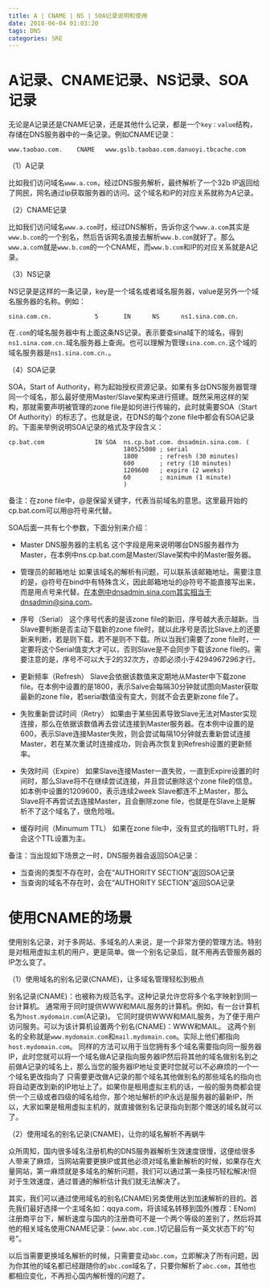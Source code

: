 ```yaml
---
title: A | CNAME | NS | SOA记录说明和使用
date: 2018-06-04 01:03:20
tags: DNS
categories: SRE
---
```


# A记录、CNAME记录、NS记录、SOA记录

无论是A记录还是CNAME记录，还是其他什么记录，都是一个`key：value`结构，存储在DNS服务器中的一条记录。例如CNAME记录：

```
www.taobao.com.    CNAME   www.gslb.taobao.com.danuoyi.tbcache.com
```

（1）A记录

比如我们访问域名`www.a.com`，经过DNS服务解析，最终解析了一个32b IP返回给了网民，网名通过ip获取服务器的访问。这个域名和iP的对应关系就称为A记录。

（2）CNAME记录

比如我们访问域名`www.a.com`时，经过DNS解析，告诉你这个`www.a.com`其实是`www.b.com`的一个别名，然后告诉网名直接去解析`www.b.com`就好了。那么`www.a.co`m就是`www.b.com`的一个CNAME，而`www.b.com`和IP的对应关系就是A记录。

（3）NS记录

NS记录是这样的一条记录，key是一个域名或者域名服务器，value是另外一个域名服务器的名称。例如：

```
sina.com.cn.            5       IN      NS      ns1.sina.com.cn.
```

在`.com`的域名服务器中有上面这条NS记录。表示要查sina域下的域名，得到`ns1.sina.com.cn.`域名服务器上查询。也可以理解为管理`sina.com.cn.`这个域的域名服务器是`ns1.sina.com.cn.`。

（4）SOA记录

SOA，Start of Authority，称为起始授权资源记录。如果有多台DNS服务器管理同一个域名，那么最好使用Master/Slave架构来进行搭建。既然采用这样的架构，那就需要声明被管理的zone file是如何进行传输的，此时就需要SOA（Start Of Authority）的标志了。也就是说，在DNS的每个zone file中都会有SOA记录的。下面来举例说明SOA记录的格式及字段含义：

```
cp.bat.com              IN SOA  ns.cp.bat.com. dnsadmin.sina.com. (
                                180525000 ; serial
                                1800      ; refresh (30 minutes)
                                600       ; retry (10 minutes)
                                1209600   ; expire (2 weeks)
                                60        ; minimum (1 minute)
                                )
```

备注：在zone file中，@是保留关键字，代表当前域名的意思。这里最开始的cp.bat.com可以用@符号来代替。

SOA后面一共有七个参数，下面分别来介绍：

- Master DNS服务器的主机名
这个字段是用来说明哪台DNS服务器作为Master，在本例中ns.cp.bat.com是Master/Slave架构中的Master服务器。

- 管理员的邮箱地址
如果该域名的解析有问题，可以联系该邮箱地址。需要注意的是，@符号在bind中有特殊含义，因此邮箱地址的@符号不能直接写出来，而是用点号来代替。在本例中dnsadmin.sina.com其实相当于dnsadmin@sina.com。

- 序号（Serial）
这个序号代表的是该zone file的新旧，序号越大表示越新。当Slave要判断是否主动下载新的zone file时，就以此序号是否比Slave上的还要新来判断，若是则下载，若不是则不下载。所以当我们需要了zone file时，一定要将这个Serial值变大才可以，否则Slave是不会同步下载该zone file的。需要注意的是，序号不可以大于2的32次方，亦即必须小于4294967296才行。

- 更新频率（Refresh）
Slave会依据该数值来定期地从Master中下载zone file。在本例中设置的是1800，表示Salve会每隔30分钟就试图向Master获取最新的zone file，若serial数值没有变大，则就不会去更新zone file了。

- 失败重新尝试时间（Retry）
如果由于某些因素导致Slave无法对Master实现连接，那么在依据该数值再去尝试连接到Master服务器。在本例中设置的是600，表示Slave连接Master失败，则会尝试每隔10分钟就去重新尝试连接Master，若在某次重试时连接成功，则会再次恢复到Refresh设置的更新频率。

- 失效时间（Expire）
如果Slave连接Master一直失败，一直到Expire设置的时间时，那么Slave将不在继续尝试连接，并且尝试删除这个zone file的信息。如本例中设置的1209600，表示连续2week Slave都连不上Master，那么Slave将不再尝试去连接Master，且会删除zone file，也就是在Slave上是解析不了这个域名了，很危险哦。

- 缓存时间（Minumum TTL）
如果在zone file中，没有显式的指明TTL时，将会这个TTL设置为主。

备注：当出现如下场景之一时，DNS服务器会返回SOA记录：

- 当查询的类型不存在时，会在“AUTHORITY SECTION”返回SOA记录
- 当查询的域名不存在时，会在“AUTHORITY SECTION”返回SOA记录

# 使用CNAME的场景

使用别名记录，对于多网站、多域名的人来说，是一个非常方便的管理方法。特别是对租用虚拟主机的用户，更是简单。做一个别名记录后，就不用再去管服务器的IP怎么变了。

（1）使用域名的别名记录(CNAME)，让多域名管理轻松到极点

别名记录(CNAME)：也被称为规范名字。这种记录允许您将多个名字映射到同一台计算机。 通常用于同时提供WWW和MAIL服务的计算机。例如，有一台计算机名为`host.mydomain.com`(A记录)。 它同时提供WWW和MAIL服务，为了便于用户访问服务。可以为该计算机设置两个别名(CNAME)：WWW和MAIL。 这两个别名的全称就是`www.mydomain.com`和`mail.mydomain.com`。实际上他们都指向`host.mydomain.com`。 同样的方法可以用于当您拥有多个域名需要指向同一服务器IP，此时您就可以将一个域名做A记录指向服务器IP然后将其他的域名做别名到之前做A记录的域名上，那么当您的服务器IP地址变更时您就可以不必麻烦的一个一个域名更改指向了 只需要更改做A记录的那个域名其他做别名的那些域名的指向也将自动更改到新的IP地址上了。如果你是租用虚拟主机的话，一般的服务商都会提供一个三级或者四级的域名给你，那个地址解析的IP永远是服务器的最新IP，所以，大家如果是租用虚拟主机的，就直接做别名记录指向到那个赠送的域名就可以了。

（2）使用域名的别名记录(CNAME)，让你的域名解析不再蜗牛

众所周知，国内很多域名注册机构的DNS服务器解析生效速度很慢，这便给很多人带来了麻烦，当网站需要更换IP或其他必须对域名重新解析的时候，如果存在大量网站，第一麻烦就是多域名的解析问题，我们可以通过第一条技巧轻松解决!但对于生效速度，通过普通的解析估计我们就无法解决了。

其实，我们可以通过使用域名的别名(CNAME)另类使用达到加速解析的目的。首先我们最好选择一个主域名如：qqya.com，将该域名转移到国外(推荐：ENom)注册商平台下，解析速度与国内的注册商可不是一个两个等级的差别了，然后将其他的相关域名使用CNAME记录：(`www.abc.com.`)切记最后有一英文状态下的“句号”。

以后当需要更换域名解析的时候，只需要变动`abc.com`，立即解决了所有问题，因为你其他的域名都已经跟随你的`abc.com`域名了，只要你解析了`abc.com`，其他也都相应变化，不再担心国内解析慢的问题了。
